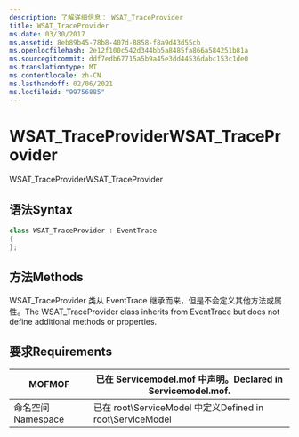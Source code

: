 ```yaml
---
description: 了解详细信息： WSAT_TraceProvider
title: WSAT_TraceProvider
ms.date: 03/30/2017
ms.assetid: 8eb89b45-78b8-407d-8858-f8a9d43d55cb
ms.openlocfilehash: 2e12f100c542d344bb5a8485fa866a584251b81a
ms.sourcegitcommit: ddf7edb67715a5b9a45e3dd44536dabc153c1de0
ms.translationtype: MT
ms.contentlocale: zh-CN
ms.lasthandoff: 02/06/2021
ms.locfileid: "99756885"
---
```

# <a name="wsat_traceprovider"></a><span data-ttu-id="d6050-103">WSAT_TraceProvider</span><span class="sxs-lookup"><span data-stu-id="d6050-103">WSAT_TraceProvider</span></span>

<span data-ttu-id="d6050-104">WSAT_TraceProvider</span><span class="sxs-lookup"><span data-stu-id="d6050-104">WSAT_TraceProvider</span></span>  
  
## <a name="syntax"></a><span data-ttu-id="d6050-105">语法</span><span class="sxs-lookup"><span data-stu-id="d6050-105">Syntax</span></span>  
  
```csharp
class WSAT_TraceProvider : EventTrace  
{  
};  
```  
  
## <a name="methods"></a><span data-ttu-id="d6050-106">方法</span><span class="sxs-lookup"><span data-stu-id="d6050-106">Methods</span></span>  

 <span data-ttu-id="d6050-107">WSAT_TraceProvider 类从 EventTrace 继承而来，但是不会定义其他方法或属性。</span><span class="sxs-lookup"><span data-stu-id="d6050-107">The WSAT_TraceProvider class inherits from EventTrace but does not define additional methods or properties.</span></span>  
  
## <a name="requirements"></a><span data-ttu-id="d6050-108">要求</span><span class="sxs-lookup"><span data-stu-id="d6050-108">Requirements</span></span>  
  
|<span data-ttu-id="d6050-109">MOF</span><span class="sxs-lookup"><span data-stu-id="d6050-109">MOF</span></span>|<span data-ttu-id="d6050-110">已在 Servicemodel.mof 中声明。</span><span class="sxs-lookup"><span data-stu-id="d6050-110">Declared in Servicemodel.mof.</span></span>|  
|---------|-----------------------------------|  
|<span data-ttu-id="d6050-111">命名空间</span><span class="sxs-lookup"><span data-stu-id="d6050-111">Namespace</span></span>|<span data-ttu-id="d6050-112">已在 root\ServiceModel 中定义</span><span class="sxs-lookup"><span data-stu-id="d6050-112">Defined in root\ServiceModel</span></span>|
